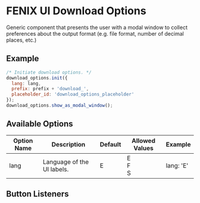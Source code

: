 FENIX UI Download Options
=========================

Generic component that presents the user with a modal window to collect preferences about the output format (e.g. file format, number of decimal places, etc.)

Example
-------

```javascript
/* Initiate download options. */
download_options.init({
  lang: lang,
  prefix: prefix + 'download_',
  placeholder_id: 'download_options_placeholder'
});
download_options.show_as_modal_window();
```

Available Options
-----------------

| Option Name | Description | Default | Allowed Values |Example |
|-------------|-------------|---------|----------------|--------|
| lang        | Language of the UI labels. | E | E<br>F<br>S|lang: 'E'|

Button Listeners
----------------
